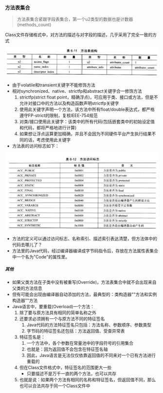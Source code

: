 ### 方法表集合

> 方法表集合紧跟字段表集合，第一个u2类型的数据也是计数器(methods_count)

Class文件存储格式中，对方法的描述与对字段的描述，几乎采用了完全一致的方式

![方法表结构](img/MethodStruct.png)

* 由于volatile和transient关键字不能修饰方法
* 相对synchronized、native、strictfp和abstract关键字合一修饰方法
    1. strictfp(strict float point，精确浮点)，可应用于类、接口或方法，但是不允许对接口中的方法以及构造函数声明strictfp关键字
    2. 使用此关键字声明一个方法，该方法中所有float/double表达式，都严格遵守FP-strict的限制，复核IEEE-754规范
    3. 对类/接口使用此关键字：该类中的所有代码(包括嵌套类中的初始设定值和代码，都将严格地进行计算)
    4. 如果想让浮点运算更加精确，并且不会因为不同硬件平台产生执行结果不同的话，考虑使用此关键字
* 方法表的访问标志如下：

![方法访问标志(access_flags)](img/MethodAccessor.png)

* 方法的定义可以通过访问标志、名称索引、描述索引表达清楚，但方法体中的代码去哪儿了？
* 方法里的Java代码，经过编译器编译成字节码指令后，存放在方法属性表集合中一个名为"Code"的属性里。

##### 其他

* 如果父类方法在子类中没有被重写(Override)，方法表集合中就不会出现来自父类的方法信息
* 但有可能会出现由编译器自动添加的方法，最典型的：类构造器"<clinit>"方法和实例构造器"<init>"方法
* Java语言中，要重载(Overload)一个方法：
    1. 除了要与原方法具有相同的简单名称之外
    2. 还要求必须拥有一个与原方法不同的特征签名
        1. Java代码的方法特征签名只包括：方法名称、参数顺序、参数类型
        2. 字节码的特征签名还包括：方法返回值、受查异常表
    3. 特征签名是：
        1. 一个方法中，各个参数在常量池中的字段符号的引用集合
        2. 也就是：因为返回值不会包含在特征签名轴
        3. 因此，Java语言是无法仅仅依靠返回值的不同来对一个已有方法进行重载的
    4. 但在Class文件格式中，特征签名的范围更大一些
        * 只要描述不是万千一直的两个方法，也可以共存
    5. 也就是说：如果两个方法有相同的名称和特征签名，但返回值不同，那么也可以合法共存于同一个Class文件中